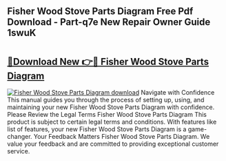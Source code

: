 ## Fisher Wood Stove Parts Diagram Free Pdf Download - Part-q7e New Repair Owner Guide 1swuK

# <h2><a href="http://dfmbs2i.blite.top/?on=Fisher+Wood+Stove+Parts+Diagram">🔗Download New 👉🔴 Fisher Wood Stove Parts Diagram</a></h2>

[![Fisher Wood Stove Parts Diagram download](https://i.imgur.com/lujVjoI.png)](http://dfmbs2i.blite.top/?on=Fisher+Wood+Stove+Parts+Diagram)
Navigate with Confidence This manual guides you through the process of setting up, using, and maintaining your new Fisher Wood Stove Parts Diagram with confidence. Please Review the Legal Terms Fisher Wood Stove Parts Diagram This product is subject to certain legal terms and conditions. With features like list of features, your new Fisher Wood Stove Parts Diagram is a game-changer. Your Feedback Matters Fisher Wood Stove Parts Diagram. We value your feedback and are committed to providing exceptional customer service.
